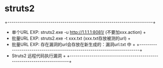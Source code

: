 # struts2

+--------------------------------------------------------------------------+
+ 单个URL EXP:   struts2.exe -u http://1.1.1.1:8081/  (不要加xxx.action)   +
+ 批量URL EXP:   struts2.exe -t xxx.txt    (xxx.txt存放被测的url)          +
+ 批量URL EXP:   存在漏洞的url会存放在新生成的：漏洞url.txt 中             +
+--------------------------------------------------------------------------+
+ Struts2   远程代码执行漏洞                                               +
+--------------------------------------------------------------------------+
